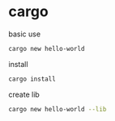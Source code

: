 # cargo

basic use

```sh
cargo new hello-world
```
install

```sh
cargo install
```

create lib

```sh
cargo new hello-world --lib
```